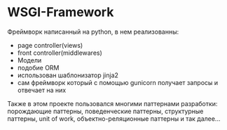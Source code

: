 # WSGI-Framework
Фреймворк написанный на python, в нем реализованны:
 - page controller(views)
 - front controller(middlewares)
 - Модели
 - подобие ORM
 - использован шаблонизатор jinja2
 - сам фреймворк который с помощью gunicorn получает запросы и отвечает на них

Также в этом проекте пользовался многими паттернами разработки: порождающие паттерны, поведенческие паттерны, структурные паттерны, unit of work, объектно-реляционные паттерны и так далее...
